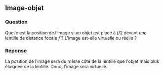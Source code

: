 ## Image-objet

### Question

Quelle est la position de l’image si un objet est placé à $f/2$ devant une lentille de distance focale  $f$ ? L’image est-elle virtuelle ou réelle ? 

### Réponse

La position de l'image sera du même côté de la lentille que l'objet mais plus éloignée de la lentille. Donc, l'image sera virtuelle.

